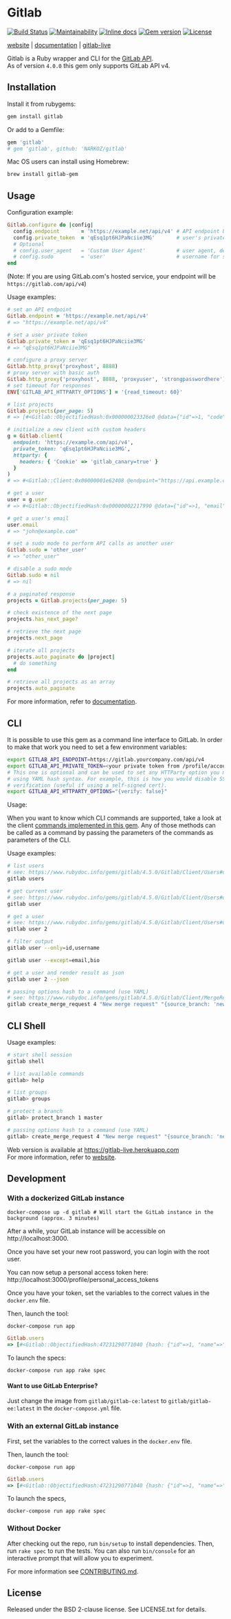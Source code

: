# Gitlab

[![Build Status](https://img.shields.io/travis/NARKOZ/gitlab.svg)](https://travis-ci.org/NARKOZ/gitlab)
[![Maintainability](https://api.codeclimate.com/v1/badges/2e310b334b1b5db4a7e1/maintainability)](https://codeclimate.com/github/NARKOZ/gitlab)
[![Inline docs](https://inch-ci.org/github/NARKOZ/gitlab.svg)](https://inch-ci.org/github/NARKOZ/gitlab)
[![Gem version](https://img.shields.io/gem/v/gitlab.svg)](https://rubygems.org/gems/gitlab)
[![License](https://img.shields.io/badge/license-BSD-red.svg)](https://github.com/NARKOZ/gitlab/blob/master/LICENSE.txt)

[website](https://narkoz.github.io/gitlab) |
[documentation](https://www.rubydoc.info/gems/gitlab/frames) |
[gitlab-live](https://github.com/NARKOZ/gitlab-live)

Gitlab is a Ruby wrapper and CLI for the [GitLab API](https://docs.gitlab.com/ce/api/README.html).  
As of version `4.0.0` this gem only supports GitLab API v4.

## Installation

Install it from rubygems:

```sh
gem install gitlab
```

Or add to a Gemfile:

```ruby
gem 'gitlab'
# gem 'gitlab', github: 'NARKOZ/gitlab'
```

Mac OS users can install using Homebrew:

```sh
brew install gitlab-gem
```

## Usage

Configuration example:

```ruby
Gitlab.configure do |config|
  config.endpoint       = 'https://example.net/api/v4' # API endpoint URL, default: ENV['GITLAB_API_ENDPOINT']
  config.private_token  = 'qEsq1pt6HJPaNciie3MG'       # user's private token or OAuth2 access token, default: ENV['GITLAB_API_PRIVATE_TOKEN']
  # Optional
  # config.user_agent   = 'Custom User Agent'          # user agent, default: 'Gitlab Ruby Gem [version]'
  # config.sudo         = 'user'                       # username for sudo mode, default: nil
end
```

(Note: If you are using GitLab.com's hosted service, your endpoint will be `https://gitlab.com/api/v4`)

Usage examples:

```ruby
# set an API endpoint
Gitlab.endpoint = 'https://example.net/api/v4'
# => "https://example.net/api/v4"

# set a user private token
Gitlab.private_token = 'qEsq1pt6HJPaNciie3MG'
# => "qEsq1pt6HJPaNciie3MG"

# configure a proxy server
Gitlab.http_proxy('proxyhost', 8888)
# proxy server with basic auth
Gitlab.http_proxy('proxyhost', 8888, 'proxyuser', 'strongpasswordhere')
# set timeout for responses
ENV['GITLAB_API_HTTPARTY_OPTIONS'] = '{read_timeout: 60}'

# list projects
Gitlab.projects(per_page: 5)
# => [#<Gitlab::ObjectifiedHash:0x000000023326e0 @data={"id"=>1, "code"=>"brute", "name"=>"Brute", "description"=>nil, "path"=>"brute", "default_branch"=>nil, "owner"=>#<Gitlab::ObjectifiedHash:0x00000002331600 @data={"id"=>1, "email"=>"john@example.com", "name"=>"John Smith", "blocked"=>false, "created_at"=>"2012-09-17T09:41:56Z"}>, "private"=>true, "issues_enabled"=>true, "merge_requests_enabled"=>true, "wall_enabled"=>true, "wiki_enabled"=>true, "created_at"=>"2012-09-17T09:41:56Z"}>, #<Gitlab::ObjectifiedHash:0x000000023450d8 @data={"id"=>2, "code"=>"mozart", "name"=>"Mozart", "description"=>nil, "path"=>"mozart", "default_branch"=>nil, "owner"=>#<Gitlab::ObjectifiedHash:0x00000002344ca0 @data={"id"=>1, "email"=>"john@example.com", "name"=>"John Smith", "blocked"=>false, "created_at"=>"2012-09-17T09:41:56Z"}>, "private"=>true, "issues_enabled"=>true, "merge_requests_enabled"=>true, "wall_enabled"=>true, "wiki_enabled"=>true, "created_at"=>"2012-09-17T09:41:57Z"}>, #<Gitlab::ObjectifiedHash:0x00000002344958 @data={"id"=>3, "code"=>"gitlab", "name"=>"Gitlab", "description"=>nil, "path"=>"gitlab", "default_branch"=>nil, "owner"=>#<Gitlab::ObjectifiedHash:0x000000023447a0 @data={"id"=>1, "email"=>"john@example.com", "name"=>"John Smith", "blocked"=>false, "created_at"=>"2012-09-17T09:41:56Z"}>, "private"=>true, "issues_enabled"=>true, "merge_requests_enabled"=>true, "wall_enabled"=>true, "wiki_enabled"=>true, "created_at"=>"2012-09-17T09:41:58Z"}>]

# initialize a new client with custom headers
g = Gitlab.client(
  endpoint: 'https://example.com/api/v4',
  private_token: 'qEsq1pt6HJPaNciie3MG',
  httparty: {
    headers: { 'Cookie' => 'gitlab_canary=true' }
  }
)
# => #<Gitlab::Client:0x00000001e62408 @endpoint="https://api.example.com", @private_token="qEsq1pt6HJPaNciie3MG", @user_agent="Gitlab Ruby Gem 2.0.0">

# get a user
user = g.user
# => #<Gitlab::ObjectifiedHash:0x00000002217990 @data={"id"=>1, "email"=>"john@example.com", "name"=>"John Smith", "bio"=>nil, "skype"=>"", "linkedin"=>"", "twitter"=>"john", "dark_scheme"=>false, "theme_id"=>1, "blocked"=>false, "created_at"=>"2012-09-17T09:41:56Z"}>

# get a user's email
user.email
# => "john@example.com"

# set a sudo mode to perform API calls as another user
Gitlab.sudo = 'other_user'
# => "other_user"

# disable a sudo mode
Gitlab.sudo = nil
# => nil

# a paginated response
projects = Gitlab.projects(per_page: 5)

# check existence of the next page
projects.has_next_page?

# retrieve the next page
projects.next_page

# iterate all projects
projects.auto_paginate do |project|
  # do something
end

# retrieve all projects as an array
projects.auto_paginate
```

For more information, refer to [documentation](https://www.rubydoc.info/gems/gitlab/frames).

## CLI

It is possible to use this gem as a command line interface to GitLab. In order to make that work you need to set a few environment variables:
```sh
export GITLAB_API_ENDPOINT=https://gitlab.yourcompany.com/api/v4
export GITLAB_API_PRIVATE_TOKEN=<your private token from /profile/account or /profile/personal_access_tokens in newer version>
# This one is optional and can be used to set any HTTParty option you may need
# using YAML hash syntax. For example, this is how you would disable SSL
# verification (useful if using a self-signed cert).
export GITLAB_API_HTTPARTY_OPTIONS="{verify: false}"
```

Usage:

When you want to know which CLI commands are supported, take a look at the client [commands implemented in this gem](https://www.rubydoc.info/gems/gitlab/4.5.0/Gitlab/Client). Any of those methods can be called as a command by passing the parameters of the commands as parameters of the CLI.

Usage examples:

```sh
# list users
# see: https://www.rubydoc.info/gems/gitlab/4.5.0/Gitlab/Client/Users#users-instance_method
gitlab users

# get current user
# see: https://www.rubydoc.info/gems/gitlab/4.5.0/Gitlab/Client/Users#user-instance_method
gitlab user

# get a user
# see: https://www.rubydoc.info/gems/gitlab/4.5.0/Gitlab/Client/Users#user-instance_method
gitlab user 2

# filter output
gitlab user --only=id,username

gitlab user --except=email,bio

# get a user and render result as json
gitlab user 2 --json

# passing options hash to a command (use YAML)
# see: https://www.rubydoc.info/gems/gitlab/4.5.0/Gitlab/Client/MergeRequests#create_merge_request-instance_method
gitlab create_merge_request 4 "New merge request" "{source_branch: 'new_branch', target_branch: 'master', assignee_id: 42}"

```

## CLI Shell

Usage examples:

```sh
# start shell session
gitlab shell

# list available commands
gitlab> help

# list groups
gitlab> groups

# protect a branch
gitlab> protect_branch 1 master

# passing options hash to a command (use YAML)
gitlab> create_merge_request 4 "New merge request" "{source_branch: 'new_branch', target_branch: 'master', assignee_id: 42}"
```

Web version is available at https://gitlab-live.herokuapp.com  
For more information, refer to [website](https://narkoz.github.io/gitlab).

## Development

### With a dockerized GitLab instance

```shell
docker-compose up -d gitlab # Will start the GitLab instance in the background (approx. 3 minutes)
```

After a while, your GitLab instance will be accessible on http://localhost:3000.

Once you have set your new root password, you can login with the root user.

You can now setup a personal access token here: http://localhost:3000/profile/personal_access_tokens

Once you have your token, set the variables to the correct values in the `docker.env` file.

Then, launch the tool:

```shell
docker-compose run app
```

```ruby
Gitlab.users
=> [#<Gitlab::ObjectifiedHash:47231290771040 {hash: {"id"=>1, "name"=>"Administrator", "username"=>"root", ...]
```

To launch the specs:

```shell
docker-compose run app rake spec
```

#### Want to use GitLab Enterprise?

Just change the image from `gitlab/gitlab-ce:latest` to `gitlab/gitlab-ee:latest` in the `docker-compose.yml` file.

### With an external GitLab instance

First, set the variables to the correct values in the `docker.env` file.

Then, launch the tool:

```shell
docker-compose run app
```

```ruby
Gitlab.users
=> [#<Gitlab::ObjectifiedHash:47231290771040 {hash: {"id"=>1, "name"=>"Administrator", "username"=>"root", ...]
```

To launch the specs,

```shell
docker-compose run app rake spec
```

### Without Docker

After checking out the repo, run `bin/setup` to install dependencies. Then, run
`rake spec` to run the tests. You can also run `bin/console` for an interactive
prompt that will allow you to experiment.

For more information see [CONTRIBUTING.md](https://github.com/NARKOZ/gitlab/blob/master/CONTRIBUTING.md).

## License

Released under the BSD 2-clause license. See LICENSE.txt for details.
